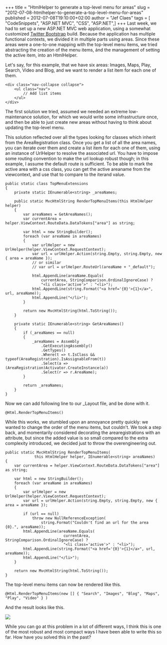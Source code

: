 +++
title = "HtmlHelper to generate a top-level menu for areas"
slug = "2012-07-08-htmlhelper-to-generate-a-top-level-menu-for-areas"
published = 2012-07-08T19:10:00+02:00
author = "Jef Claes"
tags = [ "CodeSnippets", "ASP.NET MVC", "CSS", "ASP.NET",]
+++
Last week, we had to set up a new ASP.NET MVC web application, using a
somewhat customized [Twitter
Bootstrap](http://twitter.github.com/bootstrap/) build. Because the
application has multiple functional contexts, we divided it in multiple
parts using areas. Since these areas were a one-to-one mapping with the
top-level menu items, we tried abstracting the creation of the menu
items, ánd the management of setting the active item, into an
HtmlHelper.  
  
Let's say, for this example, that we have six areas: Images, Maps, Play,
Search, Video and Blog, and we want to render a list item for each one
of them.  

    <div class="nav-collapse collapse">
        <ul class="nav">
            // Add list items         
        </ul>
    </div>

The first solution we tried, assumed we needed an extreme
low-maintenance solution, for which we would write some infrastructure
once, and then be able to just create new areas without having to think
about updating the top-level menu.  
  
This solution reflected over all the types looking for classes which
inherit from the AreaRegistration class. Once you get a list of all the
area names, you can iterate over them and create a list item for each
one of them, using an instance of UrlHelper to resolve the associated
url. You have to impose some routing convention to make the url lookup
robust though; in this example, I assume the default route is
sufficient. To be able to mark the active area with a css class, you can
get the active areaname from the viewcontext, and use that to compare to
the iterand value.  

    public static class TopMenuExtensions
    {
        private static IEnumerable<string> _areaNames;

        public static MvcHtmlString RenderTopMenuItems(this HtmlHelper helper)
        {
            var areaNames = GetAreaNames();
            var currentArea = helper.ViewContext.RouteData.DataTokens["area"] as string;

            var html = new StringBuilder();
            foreach (var areaName in areaNames)
            {
                var urlHelper = new UrlHelper(helper.ViewContext.RequestContext);
                var url = urlHelper.Action(string.Empty, string.Empty, new { area = areaName });
                // or similar
                // var url = urlHelper.RouteUrl(areaName + "_default");

                html.AppendLine(areaName.Equals(
                    currentArea, StringComparison.OrdinalIgnoreCase) ? 
                    "<li class='active'>" : "<li>");
                html.AppendLine(string.Format("<a href='{0}'>{1}</a>", url, areaName));
                html.AppendLine("</li>");
            }

            return new MvcHtmlString(html.ToString());
        }

        private static IEnumerable<string> GetAreaNames()
        {
            if (_areaNames == null)
            {
                _areaNames = Assembly
                    .GetExecutingAssembly()
                    .GetTypes()
                    .Where(t => t.IsClass && typeof(AreaRegistration).IsAssignableFrom(t))
                    .Select(a => (AreaRegistration)Activator.CreateInstance(a))
                    .Select(r => r.AreaName);
            }

            return _areaNames;
        }
    }

Now we can add following line to our \_Layout file, and be done with
it.  

    @Html.RenderTopMenuItems()  

While this works, we stumbled upon an annoyance pretty quickly: we
wanted to change the order of the menu items, but couldn't. We took a
step back, and momentarily considered decorating the arearegistrations
with an attribute, but since the added value is so small compared to the
extra complexity introduced, we decided just to throw the
overengineering out.  

    public static MvcHtmlString RenderTopMenuItems(
                 this HtmlHelper helper, IEnumerable<string> areaNames)
    {        
        var currentArea = helper.ViewContext.RouteData.DataTokens["area"] as string;

        var html = new StringBuilder();
        foreach (var areaName in areaNames)
        {
            var urlHelper = new UrlHelper(helper.ViewContext.RequestContext);
            var url = urlHelper.Action(string.Empty, string.Empty, new { area = areaName });
            
            if (url == null)
                throw new NullReferenceException(
                    string.Format("Couldn't find an url for the area {0}.", areaName));                
            html.AppendLine(areaName.Equals(
                              currentArea, StringComparison.OrdinalIgnoreCase) ? 
                              "<li class='active'>" : "<li>");
            html.AppendLine(string.Format("<a href='{0}'>{1}</a>", url, areaName));
            html.AppendLine("</li>");
        }

        return new MvcHtmlString(html.ToString());
    }       

The top-level menu items can now be rendered like this.  

    @Html.RenderTopMenuItems(new [] { "Search", "Images", "Blog", "Maps", "Play", "Video" } )

And the result looks like this.  
  

[![](/post/images/thumbnails/2012-07-08-htmlhelper-to-generate-a-top-level-menu-for-areas-TwitterBootstrapMenu.PNG)](/post/images/2012-07-08-htmlhelper-to-generate-a-top-level-menu-for-areas-TwitterBootstrapMenu.PNG)  
  

While you can go at this problem in a lot of different ways, I think
this is one of the most robust and most compact ways I have been able to
write this so far. How have you solved this in the past?

